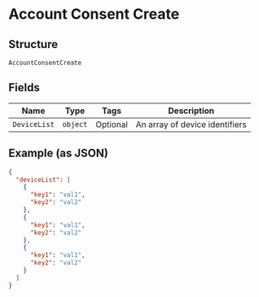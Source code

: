 
# Account Consent Create

## Structure

`AccountConsentCreate`

## Fields

| Name | Type | Tags | Description |
|  --- | --- | --- | --- |
| `DeviceList` | `object` | Optional | An array of device identifiers |

## Example (as JSON)

```json
{
  "deviceList": [
    {
      "key1": "val1",
      "key2": "val2"
    },
    {
      "key1": "val1",
      "key2": "val2"
    },
    {
      "key1": "val1",
      "key2": "val2"
    }
  ]
}
```

